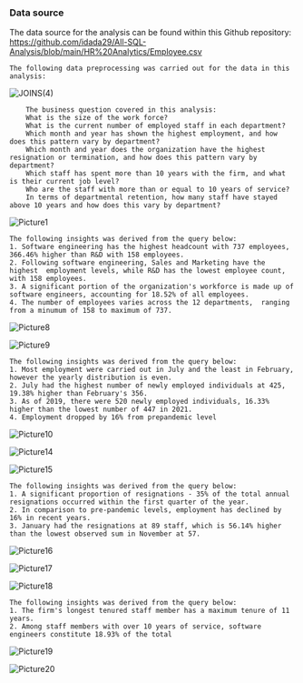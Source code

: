 
### Data source
The data source for the analysis can be found within this Github repository: https://github.com/idada29/All-SQL-Analysis/blob/main/HR%20Analytics/Employee.csv
    
    The following data preprocessing was carried out for the data in this analysis: 
    
   ![JOINS(4)](https://user-images.githubusercontent.com/22597020/225596312-db4d2431-8906-4477-8724-4751d29d02df.png)


        
        The business question covered in this analysis:
        What is the size of the work force?
        What is the current number of employed staff in each department?
        Which month and year has shown the highest employment, and how does this pattern vary by department?
        Which month and year does the organization have the highest resignation or termination, and how does this pattern vary by department?
        Which staff has spent more than 10 years with the firm, and what is their current job level?
        Who are the staff with more than or equal to 10 years of service?
        In terms of departmental retention, how many staff have stayed above 10 years and how does this vary by department?





![Picture1](https://user-images.githubusercontent.com/22597020/225591940-5151220a-c50c-4ca8-8fa1-0a082f9806fe.jpg)

    The following insights was derived from the query below:
    1. Software engineering has the highest headcount with 737 employees, 366.46% higher than R&D with 158 employees.
    2. Following software engineering, Sales and Marketing have the highest  employment levels, while R&D has the lowest employee count, with 158 employees.
    3. A significant portion of the organization's workforce is made up of software engineers, accounting for 18.52% of all employees.
    4. The number of employees varies across the 12 departments,  ranging from a minumum of 158 to maximum of 737.

![Picture8](https://user-images.githubusercontent.com/22597020/225592060-1c1891eb-b613-4316-9e41-71ca0435d52e.jpg)

![Picture9](https://user-images.githubusercontent.com/22597020/225592120-f9a661c7-5207-4b1f-8a8e-936901f8c318.jpg)

    The following insights was derived from the query below:
    1. Most employment were carried out in July and the least in February, however the yearly distribution is even.
    2. July had the highest number of newly employed individuals at 425, 19.38% higher than February's 356.
    3. As of 2019, there were 520 newly employed individuals, 16.33% higher than the lowest number of 447 in 2021.
    4. Employment dropped by 16% from prepandemic level

![Picture10](https://user-images.githubusercontent.com/22597020/225592181-43201af5-fb08-471d-b49a-125e9eadbf6f.jpg)

![Picture14](https://user-images.githubusercontent.com/22597020/225592245-5e92d71e-76c0-49f0-bd9b-74303f104466.jpg)

![Picture15](https://user-images.githubusercontent.com/22597020/225592286-296183ff-9220-4cda-b6d9-3125685d58fa.jpg)

    The following insights was derived from the query below:
    1. A significant proportion of resignations - 35% of the total annual resignations occurred within the first quarter of the year.
    2. In comparison to pre-pandemic levels, employment has declined by 16% in recent years.
    3. January had the resignations at 89 staff, which is 56.14% higher than the lowest observed sum in November at 57.

![Picture16](https://user-images.githubusercontent.com/22597020/225592315-17d33cb0-47a5-4041-a548-006f395dba23.jpg)

![Picture17](https://user-images.githubusercontent.com/22597020/225592339-4f93dd3c-6ba4-4584-9ffd-8ad890a9d45c.jpg)

![Picture18](https://user-images.githubusercontent.com/22597020/225592363-79db6923-838e-4448-9f30-def3487ee50a.jpg)


    The following insights was derived from the query below:
    1. The firm's longest tenured staff member has a maximum tenure of 11 years.
    2. Among staff members with over 10 years of service, software engineers constitute 18.93% of the total

![Picture19](https://user-images.githubusercontent.com/22597020/225592403-ba7686cc-c644-4913-be76-c312470b583e.jpg)

![Picture20](https://user-images.githubusercontent.com/22597020/225592432-76454cf8-c112-4c12-807a-415cce75ec97.jpg)

